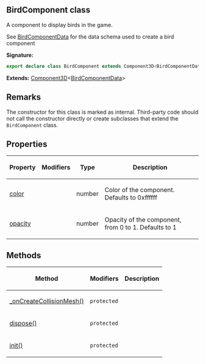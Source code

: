 
## BirdComponent class

A component to display birds in the game.

See [BirdComponentData](/reference/birdcomponentdata.md) for the data schema used to create a bird component

**Signature:**

```typescript
export declare class BirdComponent extends Component3D<BirdComponentData> 
```
**Extends:** [Component3D](/reference/component3d.md)<!-- -->&lt;[BirdComponentData](/reference/birdcomponentdata.md)<!-- -->&gt;

## Remarks

The constructor for this class is marked as internal. Third-party code should not call the constructor directly or create subclasses that extend the `BirdComponent` class.

## Properties

<table><thead><tr><th>

Property


</th><th>

Modifiers


</th><th>

Type


</th><th>

Description


</th></tr></thead>
<tbody><tr><td>

[color](/reference/birdcomponent/color.md)


</td><td>


</td><td>

number


</td><td>

Color of the component. Defaults to 0xffffff


</td></tr>
<tr><td>

[opacity](/reference/birdcomponent/opacity.md)


</td><td>


</td><td>

number


</td><td>

Opacity of the component, from 0 to 1. Defaults to 1


</td></tr>
</tbody></table>

## Methods

<table><thead><tr><th>

Method


</th><th>

Modifiers


</th><th>

Description


</th></tr></thead>
<tbody><tr><td>

[\_onCreateCollisionMesh()](/reference/birdcomponent/_oncreatecollisionmesh.md)


</td><td>

`protected`


</td><td>


</td></tr>
<tr><td>

[dispose()](/reference/birdcomponent/dispose.md)


</td><td>

`protected`


</td><td>


</td></tr>
<tr><td>

[init()](/reference/birdcomponent/init.md)


</td><td>

`protected`


</td><td>


</td></tr>
</tbody></table>

